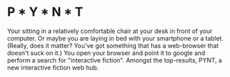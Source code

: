 # P * Y * N * T

Your sitting in a relatively comfortable chair at your desk in front of your computer. Or maybe you are laying in bed with your smartphone or a tablet. (Really, does it matter? You've got something that has a web-browser that doesn't suck on it.) You open your browser and point it to google and perform a search for "interactive fiction". Amongst the top-results, PYNT, a new interactive fiction web hub.